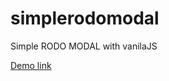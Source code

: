 # simplerodomodal
Simple RODO MODAL with vanilaJS

[Demo link](https://ckusopot.pl/qki/rodotest "Demo Link")
